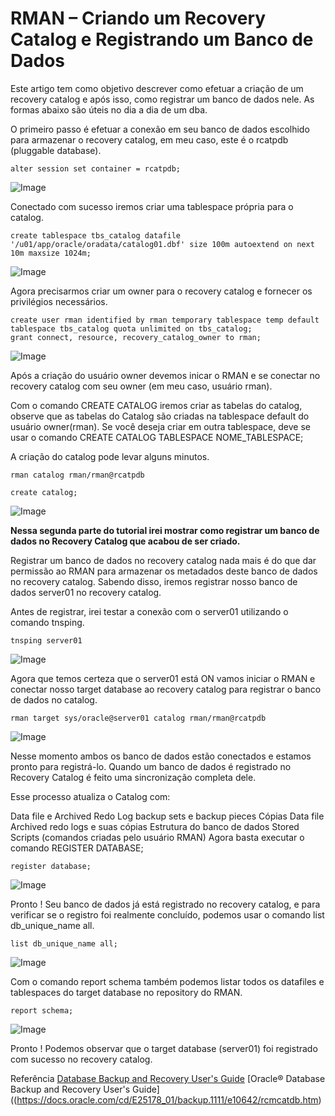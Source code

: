 # RMAN – Criando um Recovery Catalog e Registrando um Banco de Dados

Este artigo tem como objetivo descrever como efetuar a criação de um recovery catalog e após isso, como registrar um banco de dados nele. As formas abaixo são úteis no dia a dia de um dba.

O primeiro passo é efetuar a conexão em seu banco de dados escolhido para armazenar o recovery catalog, em meu caso, este é o rcatpdb (pluggable database).

```
alter session set container = rcatpdb;
```
![Image](https://bn1301files.storage.live.com/y4mw0rV_qsC4Y9my0ygCPdduF_ftmP6i54LG-jcY3yA0u4TfnqFXRrOw_94k2t9FAzQHIX6lOKaoL0JSanjZ7aFTU0ptiXj-A5ttiESAwKd4IR2QRZe3mb-PBls4JjdukHbFfX_SRLSAMpoHLCkgxo2rjTz6CkJH7129mzT5GoqRrc4UKFzRMvlXwI8Xv265sKV?width=726&height=362&cropmode=none)


Conectado com sucesso iremos criar uma tablespace própria para o catalog.
```
create tablespace tbs_catalog datafile '/u01/app/oracle/oradata/catalog01.dbf' size 100m autoextend on next 10m maxsize 1024m;
```
![Image](https://bn1301files.storage.live.com/y4mKFrJduz4qM-AG1HJinQYaATcrHyhLZpxmF3HUO7yXUZs7RlojrgLlC7OChvkEIoIX8Mbyr6TT5ikLy7qkyMSaFlZ4VPj0tFzBR1AWjrY-uKXYWunP8mmZ4VehrxTbj9V_YDbXAYTqup3r0UZzvK5d5bIZSdfUC-WqBsxb3zs42_t1UzrHJq1aGKOJsXvu4cM?width=1023&height=70&cropmode=none)


Agora precisarmos criar um owner para o recovery catalog e fornecer os privilégios necessários.
```
create user rman identified by rman temporary tablespace temp default tablespace tbs_catalog quota unlimited on tbs_catalog;
grant connect, resource, recovery_catalog_owner to rman;
```
![Image](https://bn1301files.storage.live.com/y4mbJ9kYy9rWGZi5z-9vzQJxGOdwE5707maFao_uS-EXM8eNp5ZhSORWIAdaJi4HnnUgbzHftm1RsuxohsMPwkZaXBxxv7kDxHxKOTTywMWi557vtbNTdvCSv_SFka8UxVsnd89a1TptrbnMUMqyhiyR6BP8Etg3nkBl8WISwxGyVDz3sUWzyKBjjDI_IZt4JuT?width=1024&height=135&cropmode=none)


Após a criação do usuário owner devemos inicar o RMAN e se conectar no recovery catalog com seu owner (em meu caso, usuário rman).

Com o comando CREATE CATALOG iremos criar as tabelas do catalog, observe que as tabelas do Catalog são criadas na tablespace default do usuário owner(rman). Se você deseja criar em outra tablespace, deve se usar o comando CREATE CATALOG TABLESPACE NOME_TABLESPACE;

A criação do catalog pode levar alguns minutos.
```
rman catalog rman/rman@rcatpdb
```

```
create catalog;
```
![Image](https://bn1301files.storage.live.com/y4me4-rC5o0Co0Gym1RyYYtbwYqANKOepJtw2LHOlZ2wbz7xyjY0IK6zCfPIbMTI1CqMxRVYsF08hIc1xDnE64e_feZjLUskRmUi7ohSwTRR_ZenXI-ykaogFlExEmA6gTilh4s3VW4SUhFCD11ZUlRfj3pBbau6pPB02_cVoPvx9PseFx0dxqLQTwwJQrauvNM?width=721&height=288&cropmode=none)


**Nessa segunda parte do tutorial irei mostrar como registrar um banco de dados no Recovery Catalog que acabou de ser criado.**

Registrar um banco de dados no recovery catalog nada mais é do que dar permissão ao RMAN para armazenar os metadados deste banco de dados no recovery catalog. Sabendo disso, iremos registrar nosso banco de dados server01 no recovery catalog.

Antes de registrar, irei testar a conexão com o server01 utilizando o comando tnsping.
```
tnsping server01
```
![Image](https://bn1301files.storage.live.com/y4mLZs7WGDSnWlGeStJ_tVyFnzlLZESD4F9xxVvU4bJraLED7P8Z0bWojzYHwy1XRHFVmsNFr-FEmwOtPzlUXauGPOa8dRkOtuShQDyrGR8gW4006Nb6-A2Ox2D_UFn0cjDLKES6qNYTqJBG9iJBBgSQg-shfH_90hAwQ-B5JoPxop2aLcIfQtaRrem5R92ZOqy?width=1024&height=265&cropmode=none)


Agora que temos certeza que o server01 está ON vamos iniciar o RMAN e conectar nosso target database ao recovery catalog para registrar o banco de dados no catalog.
```
rman target sys/oracle@server01 catalog rman/rman@rcatpdb
```
![Image](https://bn1301files.storage.live.com/y4mIpOxdHOKvHeivG1G4L2hhPMYUQcLvFsLCPfBQLS7qVBzTT8zG9_BCGX_uiYENTfaQfmuJhLxw4T7X3GCtKFdrKMUyFuDDm4_QDbhDMVeAwbqp7jaA2gh-Ia3VeEh0DMuvlAZw5c4-Vv3O9GRe-bCPU3qUMjL2IG6-imlc7EMlrzyCy5ThjlxxbJbSruX2Xt1?width=742&height=309&cropmode=none)


Nesse momento ambos os banco de dados estão conectados e estamos pronto para registrá-lo. Quando um banco de dados é registrado no Recovery Catalog é feito uma sincronização completa dele.

Esse processo atualiza o Catalog com:

Data file e Archived Redo Log backup sets e backup pieces
Cópias Data file
Archived redo logs e suas cópias
Estrutura do banco de dados
Stored Scripts (comandos criadas pelo usuário RMAN)
Agora basta executar o comando REGISTER DATABASE;
```
register database;
```
![Image](https://bn1301files.storage.live.com/y4mFrTJ_GfpIq2a9HtAGapQ6U26kKztADE5svySoiw8K-xm7hZiS8SGc6z-lqgcGY18gIPs5saYmApMMbki5W6HEIpykYUHr_Xf-rI3NbyGYyTHhfOu9fhEFOqS3zVPkvzbCYYPXJ9vEe8of5iIyQE-b-HoXhbnlKGjANVA5yYzVvWBSid2HH1WjAL_mi2ewJju?width=706&height=115&cropmode=none)


Pronto ! Seu banco de dados já está registrado no recovery catalog, e para verificar se o registro foi realmente concluído, podemos usar o comando list db_unique_name all.
```
list db_unique_name all;
```
![Image](https://bn1301files.storage.live.com/y4mCrnFTfT8gLR8xWLfCnfuQX_z9tE8vCquhGQqu02Wxk1tXRKZ0t2qXK7WZF_0tmzqy7dUxqGequODGAmTnRXorej9GQgluntg-uP64_bWjadl7Txpgq8kB7H47YsN0XrfXciCJBEkv2lf1-aLqcuLDRKyy3QKQ2Xu5He7i6Xv0VSWRhTeDt0Dd3DDvUkJLSxf?width=718&height=266&cropmode=none)


Com o comando report schema também podemos listar todos os datafiles e tablespaces do target database no repository do RMAN.
```
report schema;
```
![Image](https://bn1301files.storage.live.com/y4msZcf4HNkC-v2rdjMrEDxm94u7upu7heRnSK6mbXdItpqu_yWeVFxsBoz9gFkmogRx_vKGLBmIefVGnndN1VTTcdKAqJ4jqDJQKN-W0lERfIO-0_K7UBEkqJv9hyAghzgw7TYJOz7Jt1nBtwGztU_oLgVQ45cmK_8Lpvu9Qkcs7XwfwOUp0RNML1GJCYXlffM?width=1024&height=577&cropmode=none)


Pronto ! Podemos observar que o target database (server01) foi registrado com sucesso no recovery catalog.


Referência
[Database Backup and Recovery User's Guide](https://docs.oracle.com/database/121/BRADV/rcmcatdb.htm#BRADV11001)
[Oracle® Database Backup and Recovery User's Guide]((https://docs.oracle.com/cd/E25178_01/backup.1111/e10642/rcmcatdb.htm)

